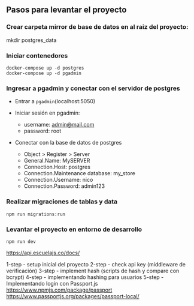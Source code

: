 ## Pasos para levantar el proyecto

### Crear carpeta mirror de base de datos en al raiz del proyecto:
mkdir postgres_data

### Iniciar contenedores
    docker-compose up -d postgres
    docker-compose up -d pgadmin

### Ingresar a pgadmin y conectar con el servidor de postgres
- Entrar a `pgadmin`(localhost:5050) 
- Iniciar sesión en pgadmin:
    - username: admin@mail.com
    - password: root

- Conectar con la base de datos de postgres

  - Object > Register > Server
  - General.Name: MySERVER
  - Connection.Host: postgres
  - Connection.Maintenance database: my_store
  - Connection.Username: nico
  - Connection.Password: admin123

### Realizar migraciones de tablas y data
    npm run migrations:run

### Levantar el proyecto en entorno de desarrollo
    npm run dev


https://api.escuelajs.co/docs/

1-step - setup inicial del proyecto
2-step - check api key (middleware de verificación)
3-step - implement hash (scripts de hash y compare con bcrypt)
4-step - implementando hashing para usuarios
5-step - Implementando login con Passport.js
  https://www.npmjs.com/package/passport
  https://www.passportjs.org/packages/passport-local/
